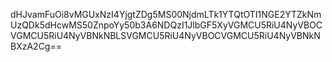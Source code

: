 dHJvamFuOi8vMGUxNzI4YjgtZDg5MS00NjdmLTk1YTQtOTI1NGE2YTZkNmUzQDk5dHcwMS50ZnpoYy50b3A6NDQzI1JlbGF5XyVGMCU5RiU4NyVBOCVGMCU5RiU4NyVBNkNBLSVGMCU5RiU4NyVBOCVGMCU5RiU4NyVBNkNBXzA2Cg==